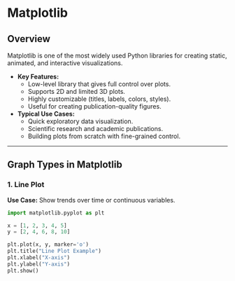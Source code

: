 # Matplotlib

## Overview
Matplotlib is one of the most widely used Python libraries for creating static, animated, and interactive visualizations.  
- **Key Features:**
  - Low-level library that gives full control over plots.
  - Supports 2D and limited 3D plots.
  - Highly customizable (titles, labels, colors, styles).
  - Useful for creating publication-quality figures.
- **Typical Use Cases:**  
  - Quick exploratory data visualization.  
  - Scientific research and academic publications.  
  - Building plots from scratch with fine-grained control.  

---

## Graph Types in Matplotlib

### 1. Line Plot
**Use Case:** Show trends over time or continuous variables.  

```python
import matplotlib.pyplot as plt

x = [1, 2, 3, 4, 5]
y = [2, 4, 6, 8, 10]

plt.plot(x, y, marker='o')
plt.title("Line Plot Example")
plt.xlabel("X-axis")
plt.ylabel("Y-axis")
plt.show()
